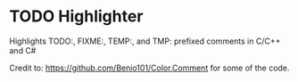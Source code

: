 # TODO Highlighter
Highlights TODO:, FIXME:, TEMP:, and TMP: prefixed comments in C/C++ and C#

Credit to: https://github.com/Benio101/Color.Comment for some of the code.